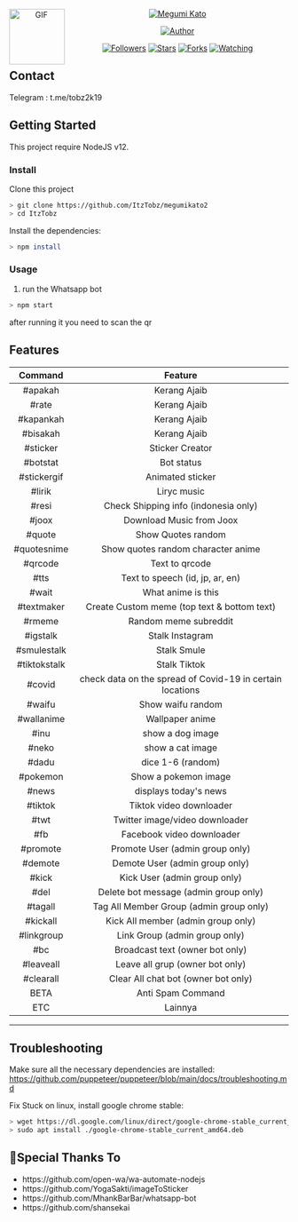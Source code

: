 <p align="center">
<img align="left" alt="GIF" height="100px" src="https://media.giphy.com/media/4dM1U76aAQ3dbE6bc3/giphy.gif" />
</p>
<p align="center">
<a href="#"><img title="Megumi Kato" src="https://img.shields.io/badge/Megumi Kato-green?colorA=%23ff0000&colorB=%23017e40&style=for-the-badge"></a>
</p>
<p align="center">
<a href="https://github.com/ItzTobz"><img title="Author" src="https://img.shields.io/badge/Author-Tobz-orange.svg?style=for-the-badge&logo=github"></a>
</p>
<p align="center">
<a href="https://github.com/ItzTobz/followers"><img title="Followers" src="https://img.shields.io/github/followers/ItzTobz?color=blue&style=flat-square"></a>
<a href="https://github.com/ItzTobz/megumikato2/stargazers/"><img title="Stars" src="https://img.shields.io/github/stars/ItzTobz/megumikato2?color=red&style=flat-square"></a>
<a href="https://github.com/ItzTobz/megumikato2/network/members"><img title="Forks" src="https://img.shields.io/github/forks/ItzTobz/megumikato2?color=red&style=flat-square"></a>
<a href="https://github.com/ItzTobz/megumikato2/watchers"><img title="Watching" src="https://img.shields.io/github/watchers/ItzTobz/megumikato2?label=Watchers&color=blue&style=flat-square"></a>
</p>

## Contact

Telegram : t.me/tobz2k19

## Getting Started

This project require NodeJS v12.

### Install
Clone this project

```bash
> git clone https://github.com/ItzTobz/megumikato2
> cd ItzTobz
```

Install the dependencies:

```bash
> npm install
```

### Usage
1. run the Whatsapp bot

```bash
> npm start
```

after running it you need to scan the qr



## Features

| Command       |                Feature           |
| :-----------: | :--------------------------------: |
|  #apakah      | Kerang Ajaib                     |
|  #rate        | Kerang Ajaib                     |
|  #kapankah    | Kerang Ajaib                     |
|  #bisakah     | Kerang Ajaib                     |
|  #sticker     | Sticker Creator                  |
|  #botstat     | Bot status                       |
|  #stickergif  |Animated sticker  |
|  #lirik       | Liryc music                     |
|   #resi       | Check Shipping info (indonesia only)|
|   #joox       | Download Music from Joox         |
|  #quote       | Show Quotes random              |
| #quotesnime       |   Show quotes random character anime  |
| #qrcode       |   Text to qrcode                |
|       #tts    |   Text to speech (id, jp, ar, en)     |
|       #wait   |   What anime is this            |
|       #textmaker |   Create Custom meme (top text & bottom text)  |
| #rmeme        | Random meme subreddit |
|  #igstalk   |   Stalk Instagram        |
|  #smulestalk   |    Stalk Smule       |
|  #tiktokstalk    | Stalk Tiktok      |
|  #covid  |   check data on the spread of Covid-19 in certain locations|
| #waifu        |   Show waifu random |
| #wallanime    | Wallpaper anime |
| #inu          | show a dog image |
| #neko         | show a cat image |
| #dadu         | dice 1-6 (random) |
|#pokemon       | Show a pokemon image |
|  #news        |   displays today's news         |
|#tiktok        | Tiktok video downloader |
| #twt          | Twitter image/video downloader|
| #fb           | Facebook video downloader|
|   #promote     |   Promote User (admin group only)                  |
|#demote         |   Demote User (admin group only)                 |
|#kick           |   Kick User (admin group only)                   |
|#del            |   Delete bot message (admin group only)           |
|#tagall         |   Tag All Member Group (admin group only)        |
|#kickall        | Kick All member (admin group only)  |
|#linkgroup         |   Link Group (admin group only)                 |
|#bc             | Broadcast text (owner bot only) |
|#leaveall       | Leave all grup (owner bot only) |
|#clearall       | Clear All chat bot (owner bot only) |
| BETA           | Anti Spam Command |
| ETC |  Lainnya |
 
---

## Troubleshooting
Make sure all the necessary dependencies are installed: https://github.com/puppeteer/puppeteer/blob/main/docs/troubleshooting.md

Fix Stuck on linux, install google chrome stable: 
```bash
> wget https://dl.google.com/linux/direct/google-chrome-stable_current_amd64.deb
> sudo apt install ./google-chrome-stable_current_amd64.deb
```

## 🙏Special Thanks To
<ul>
<li>https://github.com/open-wa/wa-automate-nodejs<br>
<li>https://github.com/YogaSakti/imageToSticker<br>
<li>https://github.com/MhankBarBar/whatsapp-bot<br>
<li>https://github.com/shansekai
</li>
